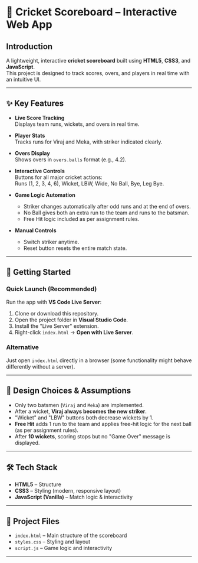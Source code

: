 # 🏏 Cricket Scoreboard – Interactive Web App

## Introduction
A lightweight, interactive **cricket scoreboard** built using **HTML5**, **CSS3**, and **JavaScript**.  
This project is designed to track scores, overs, and players in real time with an intuitive UI.

---

## ✨ Key Features

- **Live Score Tracking**  
  Displays team runs, wickets, and overs in real time.

- **Player Stats**  
  Tracks runs for Viraj and Meka, with striker indicated clearly.

- **Overs Display**  
  Shows overs in `overs.balls` format (e.g., 4.2).

- **Interactive Controls**  
  Buttons for all major cricket actions:  
  Runs (1, 2, 3, 4, 6), Wicket, LBW, Wide, No Ball, Bye, Leg Bye.

- **Game Logic Automation**
  - Striker changes automatically after odd runs and at the end of overs.  
  - No Ball gives both an extra run to the team and runs to the batsman.  
  - Free Hit logic included as per assignment rules.

- **Manual Controls**
  - Switch striker anytime.  
  - Reset button resets the entire match state.

---

## 🚀 Getting Started

### Quick Launch (Recommended)
Run the app with **VS Code Live Server**:

1. Clone or download this repository.  
2. Open the project folder in **Visual Studio Code**.  
3. Install the "Live Server" extension.  
4. Right-click `index.html` → **Open with Live Server**.

### Alternative
Just open `index.html` directly in a browser (some functionality might behave differently without a server).

---

## 🎨 Design Choices & Assumptions

- Only two batsmen (`Viraj` and `Meka`) are implemented.  
- After a wicket, **Viraj always becomes the new striker**.  
- "Wicket" and "LBW" buttons both decrease wickets by 1.  
- **Free Hit** adds 1 run to the team and applies free-hit logic for the next ball (as per assignment rules).  
- After **10 wickets**, scoring stops but no "Game Over" message is displayed.

---

## 🛠️ Tech Stack

- **HTML5** – Structure  
- **CSS3** – Styling (modern, responsive layout)  
- **JavaScript (Vanilla)** – Match logic & interactivity  

---

## 📂 Project Files

- `index.html` – Main structure of the scoreboard  
- `styles.css` – Styling and layout  
- `script.js` – Game logic and interactivity  

---
